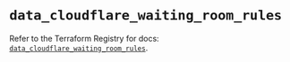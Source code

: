 # `data_cloudflare_waiting_room_rules`

Refer to the Terraform Registry for docs: [`data_cloudflare_waiting_room_rules`](https://registry.terraform.io/providers/cloudflare/cloudflare/5.3.0/docs/data-sources/waiting_room_rules).
